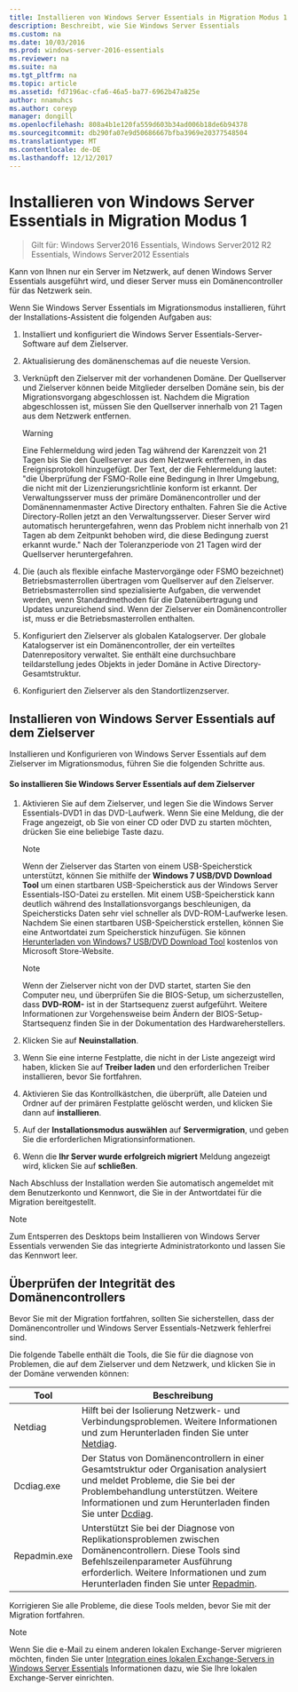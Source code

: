 ```yaml
---
title: Installieren von Windows Server Essentials in Migration Modus 1
description: Beschreibt, wie Sie Windows Server Essentials
ms.custom: na
ms.date: 10/03/2016
ms.prod: windows-server-2016-essentials
ms.reviewer: na
ms.suite: na
ms.tgt_pltfrm: na
ms.topic: article
ms.assetid: fd7196ac-cfa6-46a5-ba77-6962b47a825e
author: nnamuhcs
ms.author: coreyp
manager: dongill
ms.openlocfilehash: 808a4b1e120fa559d603b34ad006b18de6b94378
ms.sourcegitcommit: db290fa07e9d50686667bfba3969e20377548504
ms.translationtype: MT
ms.contentlocale: de-DE
ms.lasthandoff: 12/12/2017
---
```

# <a name="install-windows-server-essentials-in-migration-mode1"></a>Installieren von Windows Server Essentials in Migration Modus 1

>Gilt für: Windows Server2016 Essentials, Windows Server2012 R2 Essentials, Windows Server2012 Essentials

Kann von Ihnen nur ein Server im Netzwerk, auf denen Windows Server Essentials ausgeführt wird, und dieser Server muss ein Domänencontroller für das Netzwerk sein.  
  
 Wenn Sie Windows Server Essentials im Migrationsmodus installieren, führt der Installations-Assistent die folgenden Aufgaben aus:  
  
1.  Installiert und konfiguriert die Windows Server Essentials-Server-Software auf dem Zielserver.  
  
2.  Aktualisierung des domänenschemas auf die neueste Version.  
  
3.  Verknüpft den Zielserver mit der vorhandenen Domäne. Der Quellserver und Zielserver können beide Mitglieder derselben Domäne sein, bis der Migrationsvorgang abgeschlossen ist. Nachdem die Migration abgeschlossen ist, müssen Sie den Quellserver innerhalb von 21 Tagen aus dem Netzwerk entfernen.  
  
    > [!WARNING]
    >  Eine Fehlermeldung wird jeden Tag während der Karenzzeit von 21 Tagen bis Sie den Quellserver aus dem Netzwerk entfernen, in das Ereignisprotokoll hinzugefügt. Der Text, der die Fehlermeldung lautet: "die Überprüfung der FSMO-Rolle eine Bedingung in Ihrer Umgebung, die nicht mit der Lizenzierungsrichtlinie konform ist erkannt. Der Verwaltungsserver muss der primäre Domänencontroller und der Domänennamenmaster Active Directory enthalten. Fahren Sie die Active Directory-Rollen jetzt an den Verwaltungsserver. Dieser Server wird automatisch heruntergefahren, wenn das Problem nicht innerhalb von 21 Tagen ab dem Zeitpunkt behoben wird, die diese Bedingung zuerst erkannt wurde." Nach der Toleranzperiode von 21 Tagen wird der Quellserver heruntergefahren.  
  
4.  Die (auch als flexible einfache Mastervorgänge oder FSMO bezeichnet) Betriebsmasterrollen übertragen vom Quellserver auf den Zielserver. Betriebsmasterrollen sind spezialisierte Aufgaben, die verwendet werden, wenn Standardmethoden für die Datenübertragung und Updates unzureichend sind. Wenn der Zielserver ein Domänencontroller ist, muss er die Betriebsmasterrollen enthalten.  
  
5.  Konfiguriert den Zielserver als globalen Katalogserver. Der globale Katalogserver ist ein Domänencontroller, der ein verteiltes Datenrepository verwaltet. Sie enthält eine durchsuchbare teildarstellung jedes Objekts in jeder Domäne in Active Directory-Gesamtstruktur.  
  
6.  Konfiguriert den Zielserver als den Standortlizenzserver.  
  
##  <a name="BKMK_Install"></a>Installieren von Windows Server Essentials auf dem Zielserver  
 Installieren und Konfigurieren von Windows Server Essentials auf dem Zielserver im Migrationsmodus, führen Sie die folgenden Schritte aus.  
  
#### <a name="to-install-windows-server-essentials-on-the-destination-server"></a>So installieren Sie Windows Server Essentials auf dem Zielserver  
  
1.  Aktivieren Sie auf dem Zielserver, und legen Sie die Windows Server Essentials-DVD1 in das DVD-Laufwerk. Wenn Sie eine Meldung, die der Frage angezeigt, ob Sie von einer CD oder DVD zu starten möchten, drücken Sie eine beliebige Taste dazu.  
  
    > [!NOTE]
    >  Wenn der Zielserver das Starten von einem USB-Speicherstick unterstützt, können Sie mithilfe der **Windows 7 USB/DVD Download Tool** um einen startbaren USB-Speicherstick aus der Windows Server Essentials-ISO-Datei zu erstellen. Mit einem USB-Speicherstick kann deutlich während des Installationsvorgangs beschleunigen, da Speichersticks Daten sehr viel schneller als DVD-ROM-Laufwerke lesen. Nachdem Sie einen startbaren USB-Speicherstick erstellen, können Sie eine Antwortdatei zum Speicherstick hinzufügen. Sie können [Herunterladen von Windows7 USB/DVD Download Tool](https://go.microsoft.com/fwlink/p/?LinkId=248282) kostenlos von Microsoft Store-Website.  
  
    > [!NOTE]
    >  Wenn der Zielserver nicht von der DVD startet, starten Sie den Computer neu, und überprüfen Sie die BIOS-Setup, um sicherzustellen, dass **DVD-ROM-** ist in der Startsequenz zuerst aufgeführt. Weitere Informationen zur Vorgehensweise beim Ändern der BIOS-Setup-Startsequenz finden Sie in der Dokumentation des Hardwareherstellers.  
  
2.  Klicken Sie auf **Neuinstallation**.  
  
3.  Wenn Sie eine interne Festplatte, die nicht in der Liste angezeigt wird haben, klicken Sie auf **Treiber laden** und den erforderlichen Treiber installieren, bevor Sie fortfahren.  
  
4.  Aktivieren Sie das Kontrollkästchen, die überprüft, alle Dateien und Ordner auf der primären Festplatte gelöscht werden, und klicken Sie dann auf **installieren**.  
  
5.  Auf der **Installationsmodus auswählen** auf **Servermigration**, und geben Sie die erforderlichen Migrationsinformationen.  
  
6.  Wenn die **Ihr Server wurde erfolgreich migriert** Meldung angezeigt wird, klicken Sie auf **schließen**.  
  
 Nach Abschluss der Installation werden Sie automatisch angemeldet mit dem Benutzerkonto und Kennwort, die Sie in der Antwortdatei für die Migration bereitgestellt.  
  
> [!NOTE]
>  Zum Entsperren des Desktops beim Installieren von Windows Server Essentials verwenden Sie das integrierte Administratorkonto und lassen Sie das Kennwort leer.  
  
##  <a name="BKMK_VerifyTheHealthOfDC"></a>Überprüfen der Integrität des Domänencontrollers  
 Bevor Sie mit der Migration fortfahren, sollten Sie sicherstellen, dass der Domänencontroller und Windows Server Essentials-Netzwerk fehlerfrei sind.  
  
 Die folgende Tabelle enthält die Tools, die Sie für die diagnose von Problemen, die auf dem Zielserver und dem Netzwerk, und klicken Sie in der Domäne verwenden können:  
  
|Tool|Beschreibung|  
|----------|-----------------|  
|Netdiag|Hilft bei der Isolierung Netzwerk- und Verbindungsproblemen. Weitere Informationen und zum Herunterladen finden Sie unter [Netdiag](https://go.microsoft.com/fwlink/?LinkId=217388).|  
|Dcdiag.exe|Der Status von Domänencontrollern in einer Gesamtstruktur oder Organisation analysiert und meldet Probleme, die Sie bei der Problembehandlung unterstützen. Weitere Informationen und zum Herunterladen finden Sie unter [Dcdiag](https://go.microsoft.com/fwlink/?LinkId=217389).|  
|Repadmin.exe|Unterstützt Sie bei der Diagnose von Replikationsproblemen zwischen Domänencontrollern. Diese Tools sind Befehlszeilenparameter Ausführung erforderlich. Weitere Informationen und zum Herunterladen finden Sie unter [Repadmin](https://go.microsoft.com/fwlink/?LinkId=217387).|  
  
 Korrigieren Sie alle Probleme, die diese Tools melden, bevor Sie mit der Migration fortfahren.  
  
> [!NOTE]
>  Wenn Sie die e-Mail zu einem anderen lokalen Exchange-Server migrieren möchten, finden Sie unter [Integration eines lokalen Exchange-Servers in Windows Server Essentials](../manage/Integrate-an-On-Premises-Exchange-Server-with-Windows-Server-Essentials.md) Informationen dazu, wie Sie Ihre lokalen Exchange-Server einrichten.
